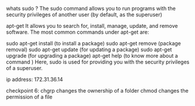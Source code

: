 whats sudo ?
The sudo command allows you to run programs with the security privileges of another user (by default, as the superuser)

apt-get 
It allows you to search for, install, manage, update, and remove software.
The most common commands under apt-get are:

sudo apt-get install (to install a package)
sudo apt-get remove (package removal)
sudo apt-get update (for updating a package)
sudo apt-get upgrade (for upgrading a package)
apt-get help (to know more about a command )
Here, sudo is used for providing you with the security privileges of a superuser.

ip address:
172.31.36.14

checkpoint 6:
chgrp changes the ownership of a folder
chmod changes the permission of a file

